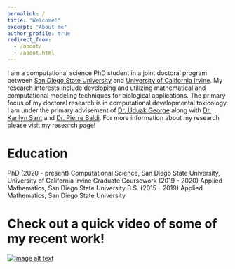 ```yaml
---
permalink: /
title: "Welcome!"
excerpt: "About me"
author_profile: true
redirect_from: 
  - /about/
  - /about.html
---
```


I am a computational science PhD student in a joint doctoral program between [San Diego State University](https://www.sdsu.edu/) and [University of California Irvine](https://uci.edu/). My research interests include developing and utilizing mathematical and computational modeling techniques for biological applications. The primary focus of my doctoral research is in computational developmental toxicology. I am under the primary advisement of [Dr. Uduak George](https://georgelab.sdsu.edu/) along with [Dr. Karilyn Sant](https://publichealth.sdsu.edu/people/karilyn-sant/) and [Dr. Pierre Baldi](https://www.igb.uci.edu/~pfbaldi/). For more information about my research please visit my research page!

Education
======
PhD (2020 - present)  Computational Science, San Diego State University, University of California Irvine
Graduate Coursework (2019 - 2020) Applied Mathematics, San Diego State University
B.S. (2015 - 2019) Applied Mathematics, San Diego State University

Check out a quick video of some of my recent work!
====

[![Image alt text](https://img.youtube.com/vi/65kLhZoQy_I/0.jpg)](https://www.youtube.com/watch?v=65kLhZoQy_I)

